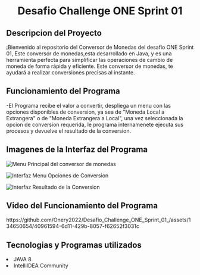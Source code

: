 <h1 align="center">  Desafio Challenge ONE Sprint 01 </h1>

<h2>Descripcion del Proyecto </h2>
¡Bienvenido al repositorio del Conversor de Monedas del desafio ONE Sprint 01, Este conversor de monedas,esta desarrollado en Java, 
y es una herramienta perfecta para simplificar las operaciones de cambio de moneda de forma rápida y eficiente. Este conversor de monedas, te 
ayudará a realizar conversiones precisas al instante.
<h2>Funcionamiento del Programa </h2>
-El Programa recibe el valor a convertir, despliega un menu con las opciones disponibles de conversion, ya sea de "Moneda Local a Extrangera"
o de "Moneda Extrangera a Local", una vez seleccionada la opcion de conversion requerida, le programa internamenete ejecuta sus procesos y devuelve el resultado de la conversion. 
<h2> Imagenes de la Interfaz del Programa</h2>

![Menu Principal del conversor de monedas](https://github.com/Onery2022/Desafio_Challenge_ONE_Sprint_01_/assets/134650654/62ccb6ab-fef8-471d-8879-35d711452897)

![Interfaz Menu Opciones de Conversion](https://github.com/Onery2022/Desafio_Challenge_ONE_Sprint_01_/assets/134650654/52e537de-f89a-4275-84ac-7b48309f41d4)

![Interfaz Resultado de la Conversion](https://github.com/Onery2022/Desafio_Challenge_ONE_Sprint_01_/assets/134650654/765701a9-045a-454b-8a4d-93061ee1a20a)


<h2> Video del Funcionamiento del Programa</h2>
https://github.com/Onery2022/Desafio_Challenge_ONE_Sprint_01_/assets/134650654/40961594-6d11-429b-8057-f62652f3031c

<h2>Tecnologias y Programas utilizados </h2>
<li>JAVA 8 </li>
<li>IntelliIDEA Community </li>

